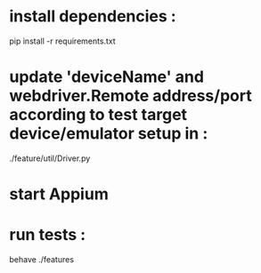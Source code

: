 
# install dependencies :
pip install -r requirements.txt

# update 'deviceName' and webdriver.Remote address/port according to test target device/emulator setup in :
./feature/util/Driver.py

# start Appium

# run tests :
behave ./features